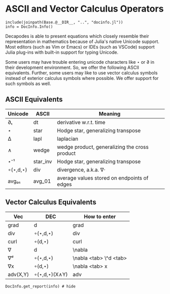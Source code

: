 # ASCII and Vector Calculus Operators

```@setup INFO
include(joinpath(Base.@__DIR__, "..", "docinfo.jl"))
info = DocInfo.Info()
```

Decapodes is able to present equations which closely resemble their
representation in mathematics because of Julia's native Unicode support. Most
editors (such as Vim or Emacs) or IDEs (such as VSCode) support Julia plug-ins
with built-in support for typing Unicode.

Some users may have trouble entering unicode characters like ⋆ or ∂ in their development environment. So, we offer the following ASCII equivalents. Further, some users may like to use vector calculus symbols instead of exterior calculus symbols where possible. We offer support for such symbols as well.

## ASCII Equivalents

| Unicode  | ASCII      | Meaning                                       |
| -------  | -----      | -------                                       |
| ∂ₜ       | dt         | derivative w.r.t. time                        |
| ⋆        | star       | Hodge star, generalizing transpose            |
| Δ        | lapl       | laplacian                                     |
| ∧        | wedge      | wedge product, generalizing the cross product |
| ⋆⁻¹      | star\_inv  | Hodge star, generalizing transpose            |
| ∘(⋆,d,⋆) | div        | divergence, a.k.a. ∇⋅                         |
| avg₀₁    | avg_01     | average values stored on endpoints of edges   |

## Vector Calculus Equivalents

| Vec      | DEC              | How to enter                |
| -------- | ---------------- | --------------------------  |
| grad     | d                | grad                        |
| div      | ∘(⋆,d,⋆)         | div                         |
| curl     | ∘(d,⋆)           | curl                        |
| ∇        | d                | \nabla                      |
| ∇ᵈ       | ∘(⋆,d,⋆)         | \nabla \<tab\> \\^d \<tab\> |
| ∇x       | ∘(d,⋆)           | \nabla \<tab\> x            |
| adv(X,Y) | ∘(⋆,d,⋆)(X∧Y)    | adv                         |

```@example INFO
DocInfo.get_report(info) # hide
```
